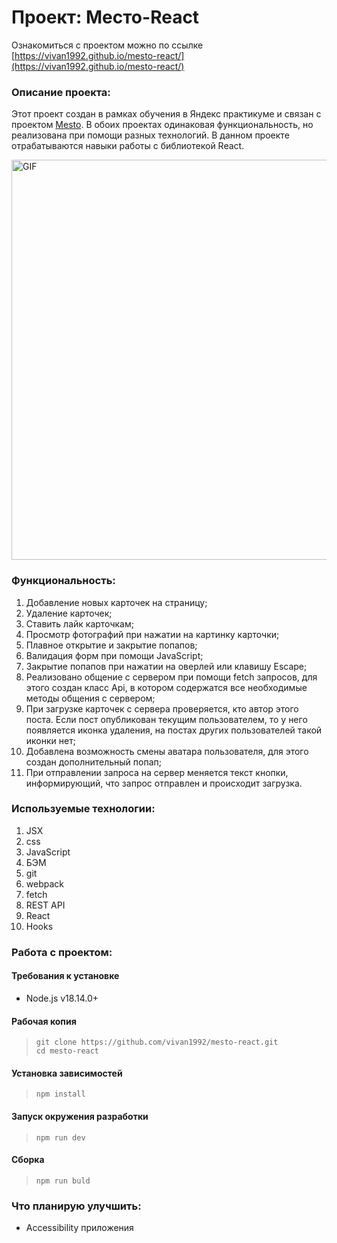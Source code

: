 # Проект: Место-React
Ознакомиться с проектом можно по ссылке [https://vivan1992.github.io/mesto-react/](https://vivan1992.github.io/mesto-react/)

### Описание проекта:
Этот проект создан в рамках обучения в Яндекс практикуме и связан с проектом [Mesto](https://github.com/vivan1992/mesto). В обоих проектах одинаковая функциональность, но реализована при помощи разных технологий. В данном проекте отрабатываются навыки работы с библиотекой React.

<img alt="GIF" src="https://github.com/vivan1992/mesto-react/blob/35e368a75cbdb4a8feef45d4e393b310c7322648/mesto.gif?raw=true" width="640"/>

### Функциональность:
1. Добавление новых карточек на страницу;
2. Удаление карточек;
3. Ставить лайк карточкам;
4. Просмотр фотографий при нажатии на картинку карточки;
5. Плавное открытие и закрытие попапов;
6. Валидация форм при помощи JavaScript;
7. Закрытие попапов при нажатии на оверлей или клавишу Escape;
8. Реализовано общение с сервером при помощи fetch запросов, для этого создан класс Api, в котором содержатся все необходимые методы общения с сервером;
9. При загрузке карточек с сервера проверяется, кто автор этого поста. Если пост опубликован текущим пользователем, то у него появляется иконка удаления, на постах других пользователей такой иконки нет;
10. Добавлена возможность смены аватара пользователя, для этого создан дополнительный попап;
11. При отправлении запроса на сервер меняется текст кнопки, информирующий, что запрос отправлен и происходит загрузка.


### Используемые технологии:
1. JSX
2. css
3. JavaScript
4. БЭМ
5. git
6. webpack
7. fetch
8. REST API
9. React
10. Hooks

### Работа с проектом:

#### Требования к установке

* Node.js v18.14.0+

#### Рабочая копия
  >```
  >git clone https://github.com/vivan1992/mesto-react.git
  >cd mesto-react
  >```
  
#### Установка зависимостей

  >```
  >npm install
  >```
  
#### Запуск окружения разработки

  >```
  >npm run dev
  >```
  
#### Сборка

  >```
  >npm run buld
  >```

### Что планирую улучшить:
  * Accessibility приложения
